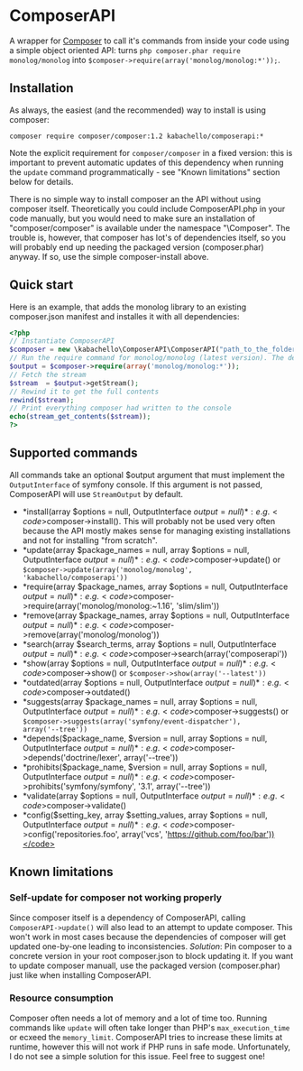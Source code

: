 # ComposerAPI
A wrapper for [Composer](http://getcomposer.org) to call it's commands from inside your code using a simple object oriented API: turns <code>php composer.phar require monolog/monolog</code> into <code>$composer->require(array('monolog/monolog:*'));</code>.

## Installation
As always, the easiest (and the recommended) way to install is using composer:
```
composer require composer/composer:1.2 kabachello/composerapi:*
```

Note the explicit requirement for <code>composer/composer</code> in a fixed version: this is important to prevent automatic updates of this dependency when running the <code>update</code> command programmatically - see "Known limitations" section below for details.

There is no simple way to install composer an the API without using composer itself. Theoretically you could include ComposerAPI.php in your code manually, but you would need to make sure an installation of "composer/composer" is available under the namespace "\Composer". The trouble is, however, that composer has lot's of dependencies itself, so you will probably end up needing the packaged version (composer.phar) anyway. If so, use the simple composer-install above.

## Quick start
Here is an example, that adds the monolog library to an existing composer.json manifest and installes it with all dependencies:
```php
<?php
// Instantiate ComposerAPI
$composer = new \kabachello\ComposerAPI\ComposerAPI("path_to_the_folder_with_your_composer_json");
// Run the require command for monolog/monolog (latest version). The default output will be symfony's StreamOutput
$output = $composer->require(array('monolog/monolog:*'));
// Fetch the stream
$stream  = $output->getStream();
// Rewind it to get the full contents
rewind($stream);
// Print everything composer had written to the console
echo(stream_get_contents($stream));
?>
```

## Supported commands
All commands take an optional $output argument that must implement the <code>OutputInterface</code> of symfony console. If this argument is not passed, ComposerAPI will use <code>StreamOutput</code> by default.

- *install(array $options = null, OutputInterface $output = null)*: 
e.g. <code>$composer->install()</code>. This will probably not be used very often because the API mostly makes sense for managing existing installations and not for installing "from scratch".
- *update(array $package_names = null, array $options = null, OutputInterface $output = null)*: 
e.g. <code>$composer->update()</code> or <code>$composer->update(array('monolog/monolog', 'kabachello/composerapi'))</code>
- *require(array $package_names, array $options = null, OutputInterface $output = null)*: 
e.g. <code>$composer->require(array('monolog/monolog:~1.16', 'slim/slim'))</code>
- *remove(array $package_names, array $options = null, OutputInterface $output = null)*: 
e.g. <code>$composer->remove(array('monolog/monolog'))</code>
- *search(array $search_terms, array $options = null, OutputInterface $output = null)*: 
e.g. <code>$composer->search(array('composerapi'))</code>
- *show(array $options = null, OutputInterface $output = null)*: 
e.g. <code>$composer->show()</code> or <code>$composer->show(array('--latest'))</code>
- *outdated(array $options = null, OutputInterface $output = null)*: 
e.g. <code>$composer->outdated()</code>
- *suggests(array $package_names = null, array $options = null, OutputInterface $output = null)*: 
e.g. <code>$composer->suggests()</code> or <code>$composer->suggests(array('symfony/event-dispatcher'), array('--tree'))</code>
- *depends($package_name, $version = null, array $options = null, OutputInterface $output = null)*: 
e.g. <code>$composer->depends('doctrine/lexer', array('--tree'))</code>
- *prohibits($package_name, $version = null, array $options = null, OutputInterface $output = null)*: 
e.g. <code>$composer->prohibits('symfony/symfony', '3.1', array('--tree'))</code>
- *validate(array $options = null, OutputInterface $output = null)*: 
e.g. <code>$composer->validate()</code>
- *config($setting_key, array $setting_values, array $options = null, OutputInterface $output = null)*: 
e.g. <code>$composer->config('repositories.foo', array('vcs', 'https://github.com/foo/bar'))</code>

## Known limitations

### Self-update for composer not working properly
Since composer itself is a dependency of ComposerAPI, calling <code>ComposerAPI->update()</code> will also lead to an attempt to update composer. This won't work in most cases because the dependencies of composer will get updated one-by-one leading to inconsistencies.
*Solution*: Pin composer to a concrete version in your root composer.json to block updating it. If you want to update composer manuall, use the packaged version (composer.phar) just like when installing ComposerAPI.

### Resource consumption
Composer often needs a lot of memory and a lot of time too. Running commands like <code>update</code> will often take longer than PHP's <code>max_execution_time</code> or ecxeed the <code>memory_limit</code>. ComposerAPI tries to increase these limits at runtime, however this will not work if PHP runs in safe mode. Unfortunately, I do not see a simple solution for this issue. Feel free to suggest one!